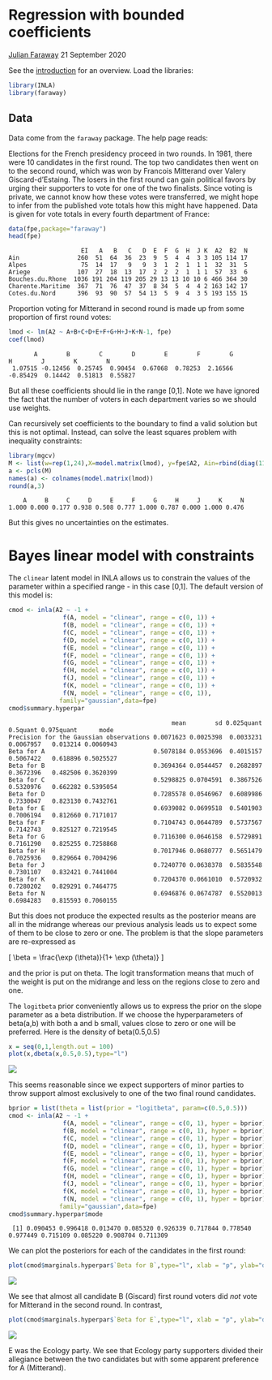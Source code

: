 Regression with bounded coefficients
================
[Julian Faraway](https://julianfaraway.github.io/)
21 September 2020

See the [introduction](index.md) for an overview. Load the libraries:

``` r
library(INLA)
library(faraway)
```

## Data

Data come from the `faraway` package. The help page reads:

Elections for the French presidency proceed in two rounds. In 1981,
there were 10 candidates in the first round. The top two candidates then
went on to the second round, which was won by Francois Mitterand over
Valery Giscard-d’Estaing. The losers in the first round can gain
political favors by urging their supporters to vote for one of the two
finalists. Since voting is private, we cannot know how these votes were
transferred, we might hope to infer from the published vote totals how
this might have happened. Data is given for vote totals in every fourth
department of France:

``` r
data(fpe,package="faraway")
head(fpe)
```

``` 
                    EI   A   B   C   D  E  F  G  H  J K  A2  B2  N
Ain                260  51  64  36  23  9  5  4  4  3 3 105 114 17
Alpes               75  14  17   9   9  3  1  2  1  1 1  32  31  5
Ariege             107  27  18  13  17  2  2  2  1  1 1  57  33  6
Bouches.du.Rhone  1036 191 204 119 205 29 13 13 10 10 6 466 364 30
Charente.Maritime  367  71  76  47  37  8 34  5  4  4 2 163 142 17
Cotes.du.Nord      396  93  90  57  54 13  5  9  4  3 5 193 155 15
```

Proportion voting for Mitterand in second round is made up from some
proportion of first round votes:

``` r
lmod <- lm(A2 ~ A+B+C+D+E+F+G+H+J+K+N-1, fpe)
coef(lmod)
```

``` 
       A        B        C        D        E        F        G        H        J        K        N 
 1.07515 -0.12456  0.25745  0.90454  0.67068  0.78253  2.16566 -0.85429  0.14442  0.51813  0.55827 
```

But all these coefficients should lie in the range \[0,1\]. Note we have
ignored the fact that the number of voters in each department varies so
we should use weights.

Can recursively set coefficients to the boundary to find a valid
solution but this is not optimal. Instead, can solve the least squares
problem with inequality constraints:

``` r
library(mgcv)
M <- list(w=rep(1,24),X=model.matrix(lmod), y=fpe$A2, Ain=rbind(diag(11),-diag(11)), C=matrix(0,0,0), array(0,0), S=list(), off=NULL, p=rep(0.5,11), bin=c(rep(0,11), rep(-1,11)))
a <- pcls(M)
names(a) <- colnames(model.matrix(lmod))
round(a,3)
```

``` 
    A     B     C     D     E     F     G     H     J     K     N 
1.000 0.000 0.177 0.938 0.508 0.777 1.000 0.787 0.000 1.000 0.476 
```

But this gives no uncertainties on the estimates.

# Bayes linear model with constraints

The `clinear` latent model in INLA allows us to constrain the values of
the parameter within a specified range - in this case \[0,1\]. The
default version of this model is:

``` r
cmod <- inla(A2 ~ -1 + 
               f(A, model = "clinear", range = c(0, 1)) + 
               f(B, model = "clinear", range = c(0, 1)) + 
               f(C, model = "clinear", range = c(0, 1)) + 
               f(D, model = "clinear", range = c(0, 1)) + 
               f(E, model = "clinear", range = c(0, 1)) + 
               f(F, model = "clinear", range = c(0, 1)) + 
               f(G, model = "clinear", range = c(0, 1)) + 
               f(H, model = "clinear", range = c(0, 1)) + 
               f(J, model = "clinear", range = c(0, 1)) + 
               f(K, model = "clinear", range = c(0, 1)) + 
               f(N, model = "clinear", range = c(0, 1)), 
              family="gaussian",data=fpe)
cmod$summary.hyperpar
```

``` 
                                             mean        sd 0.025quant  0.5quant 0.975quant      mode
Precision for the Gaussian observations 0.0071623 0.0025398  0.0033231 0.0067957   0.013214 0.0060943
Beta for A                              0.5078184 0.0553696  0.4015157 0.5067422   0.618896 0.5025527
Beta for B                              0.3694364 0.0544457  0.2682897 0.3672396   0.482506 0.3620399
Beta for C                              0.5298825 0.0704591  0.3867526 0.5320976   0.662282 0.5395054
Beta for D                              0.7285578 0.0546967  0.6089986 0.7330047   0.823130 0.7432761
Beta for E                              0.6939082 0.0699518  0.5401903 0.7006194   0.812660 0.7171017
Beta for F                              0.7104743 0.0644789  0.5737567 0.7142743   0.825127 0.7219545
Beta for G                              0.7116300 0.0646158  0.5729891 0.7161290   0.825255 0.7258868
Beta for H                              0.7017946 0.0680777  0.5651479 0.7025936   0.829664 0.7004296
Beta for J                              0.7240770 0.0638378  0.5835548 0.7301107   0.832421 0.7441004
Beta for K                              0.7204370 0.0661010  0.5720932 0.7280202   0.829291 0.7464775
Beta for N                              0.6946876 0.0674787  0.5520013 0.6984283   0.815593 0.7060155
```

But this does not produce the expected results as the posterior means
are all in the midrange whereas our previous analysis leads us to expect
some of them to be close to zero or one. The problem is that the slope
parameters are re-expressed as

\[
\beta = \frac{\exp (\theta)}{1+ \exp (\theta)}
\]

and the prior is put on theta. The logit transformation means that much
of the weight is put on the midrange and less on the regions close to
zero and one.

The `logitbeta` prior conveniently allows us to express the prior on the
slope parameter as a beta distribution. If we choose the hyperparameters
of beta(a,b) with both a and b small, values close to zero or one will
be preferred. Here is the density of beta(0.5,0.5)

``` r
x = seq(0,1,length.out = 100)
plot(x,dbeta(x,0.5,0.5),type="l")
```

![](figs/frenchpres-6-1.png)<!-- -->

This seems reasonable since we expect supporters of minor parties to
throw support almost exclusively to one of the two final round
candidates.

``` r
bprior = list(theta = list(prior = "logitbeta", param=c(0.5,0.5)))
cmod <- inla(A2 ~ -1 + 
               f(A, model = "clinear", range = c(0, 1), hyper = bprior) + 
               f(B, model = "clinear", range = c(0, 1), hyper = bprior) + 
               f(C, model = "clinear", range = c(0, 1), hyper = bprior) + 
               f(D, model = "clinear", range = c(0, 1), hyper = bprior) + 
               f(E, model = "clinear", range = c(0, 1), hyper = bprior) + 
               f(F, model = "clinear", range = c(0, 1), hyper = bprior) + 
               f(G, model = "clinear", range = c(0, 1), hyper = bprior) + 
               f(H, model = "clinear", range = c(0, 1), hyper = bprior) + 
               f(J, model = "clinear", range = c(0, 1), hyper = bprior) + 
               f(K, model = "clinear", range = c(0, 1), hyper = bprior) + 
               f(N, model = "clinear", range = c(0, 1), hyper = bprior), 
              family="gaussian",data=fpe)
cmod$summary.hyperpar$mode
```

``` 
 [1] 0.090453 0.996418 0.013470 0.085320 0.926339 0.717844 0.778540 0.977449 0.715109 0.085220 0.908704 0.711309
```

We can plot the posteriors for each of the candidates in the first
round:

``` r
plot(cmod$marginals.hyperpar$`Beta for B`,type="l", xlab = "p", ylab="density",main="Transfer proportion for candidate B")
```

![](figs/frenchpres-8-1.png)<!-- -->

We see that almost all candidate B (Giscard) first round voters did
*not* vote for Mitterand in the second round. In contrast,

``` r
plot(cmod$marginals.hyperpar$`Beta for E`,type="l", xlab = "p", ylab="density",main="Transfer proportion for candidate E")
```

![](figs/frenchpres-9-1.png)<!-- -->

E was the Ecology party. We see that Ecology party supporters divided
their allegiance between the two candidates but with some apparent
preference for A (Mitterand).
